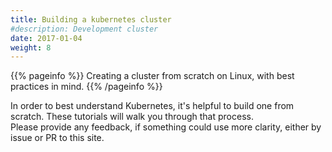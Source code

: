 ```yaml
---
title: Building a kubernetes cluster
#description: Development cluster
date: 2017-01-04
weight: 8
---
```


{{% pageinfo %}}
Creating a cluster from scratch on Linux, with best practices in mind.
{{% /pageinfo %}}

In order to best understand Kubernetes, it's helpful to build one from scratch.  These tutorials will walk you through that process.  
Please provide any feedback, if something could use more clarity, either by issue or PR to this site.
